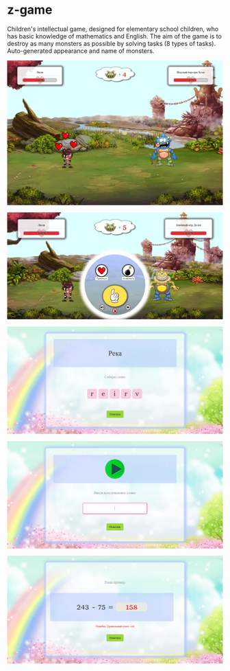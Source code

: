 # z-game
Children's intellectual game, designed for elementary school children, who has basic knowledge of mathematics and English.
The aim of the game is to destroy as many monsters as possible by solving tasks (8 types of tasks).
Auto-generated appearance and name of monsters.

![main](/presentation/screen1.png)  


![main](/presentation/screen2.png)  


![main](/presentation/screen3.png)   


![main](/presentation/screen4.png)  


![main](/presentation/screen5.png)  
